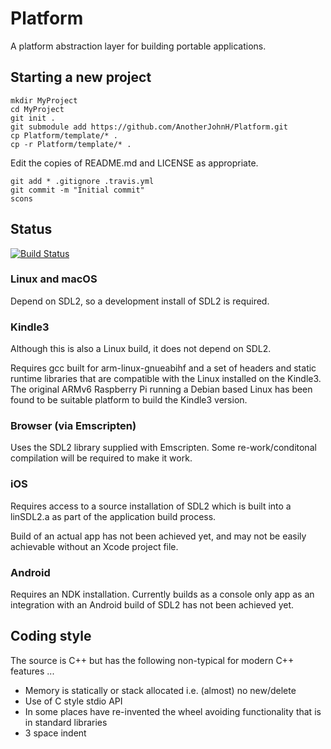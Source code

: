 # Platform

A platform abstraction layer for building portable applications.

## Starting a new project

```
mkdir MyProject
cd MyProject
git init .
git submodule add https://github.com/AnotherJohnH/Platform.git
cp Platform/template/* .
cp -r Platform/template/* .
```

Edit the copies of README.md and LICENSE as appropriate.

```
git add * .gitignore .travis.yml
git commit -m "Initial commit"
scons
```

## Status

[![Build Status](https://travis-ci.org/AnotherJohnH/Platform.svg?branch=master)](https://travis-ci.org/AnotherJohnH/Platform)

### Linux and macOS

Depend on SDL2, so a development install of SDL2 is required.

### Kindle3

Although this is also a Linux build, it does not depend on SDL2.

Requires gcc built for arm-linux-gnueabihf and a set of headers and static runtime libraries
that are compatible with the Linux installed on the Kindle3. The original ARMv6 Raspberry Pi
running a Debian based Linux has been found to be suitable platform to build the Kindle3 version.

### Browser (via Emscripten)

Uses the SDL2 library supplied with Emscripten. Some re-work/conditonal compilation will
be required to make it work.

### iOS

Requires access to a source installation of SDL2 which is built into a linSDL2.a as part of
the application build process.

Build of an actual app has not been achieved yet, and may not be easily achievable without
an Xcode project file.

### Android

Requires an NDK installation. Currently builds as a console only app as an integration with
an Android build of SDL2 has not been achieved yet.

## Coding style

The source is C++ but has the following non-typical for modern C++ features ...
* Memory is statically or stack allocated i.e. (almost) no new/delete
* Use of C style stdio API
* In some places have re-invented the wheel avoiding functionality that is in standard libraries
* 3 space indent
